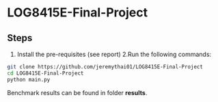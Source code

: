 # LOG8415E-Final-Project

## Steps
1. Install the pre-requisites (see report)
2.Run the following commands:

```bash
git clone https://github.com/jeremythai01/LOG8415E-Final-Project
cd LOG8415E-Final-Project
python main.py
```

Benchmark results can be found in folder **results**.
